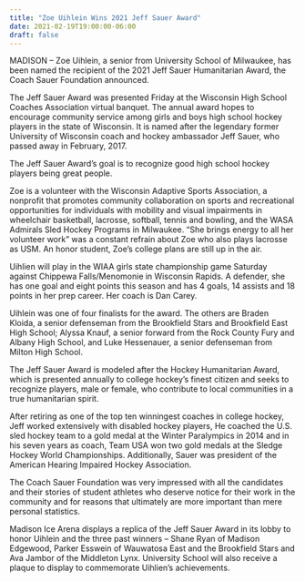 ```yaml
---
title: "Zoe Uihlein Wins 2021 Jeff Sauer Award"
date: 2021-02-19T19:00:00-06:00
draft: false
---
```


MADISON – Zoe Uihlein, a senior from University School of Milwaukee, has been 
named the recipient of the 2021 Jeff Sauer Humanitarian Award, the Coach Sauer 
Foundation announced.

The Jeff Sauer Award was presented Friday at the Wisconsin High School Coaches 
Association virtual banquet. The annual award hopes to encourage community 
service among girls and boys high school hockey players in the state of 
Wisconsin. It is named after the legendary former University of Wisconsin coach 
and hockey ambassador Jeff Sauer, who passed away in February, 2017.

The Jeff Sauer Award’s goal is to recognize good high school hockey players 
being great people.

Zoe is a volunteer with the Wisconsin Adaptive Sports Association, a nonprofit 
that promotes community collaboration on sports and recreational opportunities 
for individuals with mobility and visual impairments in wheelchair basketball, 
lacrosse, softball, tennis and bowling, and the WASA Admirals Sled Hockey 
Programs in Milwaukee. “She brings energy to all her volunteer work” was a 
constant refrain about Zoe who also plays lacrosse as USM. An honor student, 
Zoe’s college plans are still up in the air.

Uihlien will play in the WIAA girls state championship game Saturday against 
Chippewa Falls/Menomonie in Wisconsin Rapids. A defender, she has one goal and 
eight points this season and has 4 goals, 14 assists and 18 points in her prep 
career. Her coach is Dan Carey. 

Uihlein was one of four finalists for the award. The others are Braden Kloida, 
a senior defenseman from the Brookfield Stars and Brookfield East High School; 
Alyssa Knauf, a senior forward from the Rock County Fury and Albany High School, 
and Luke Hessenauer, a senior defenseman from Milton High School.

The Jeff Sauer Award is modeled after the Hockey Humanitarian Award, which is 
presented annually to college hockey’s finest citizen and seeks to recognize 
players, male or female, who contribute to local communities in a true 
humanitarian spirit. 

After retiring as one of the top ten winningest coaches in college hockey, Jeff 
worked extensively with disabled hockey players, He coached the U.S. sled 
hockey team to a gold medal at the Winter Paralympics in 2014 and in his seven 
years as coach, Team USA won two gold medals at the Sledge Hockey World 
Championships. Additionally, Sauer was president of the American Hearing 
Impaired Hockey Association.

The Coach Sauer Foundation was very impressed with all the candidates and their 
stories of student athletes who deserve notice for their work in the community 
and for reasons that ultimately are more important than mere personal statistics.

Madison Ice Arena displays a replica of the Jeff Sauer Award in its lobby to 
honor Uihlein and the three past winners – Shane Ryan of Madison Edgewood, Parker 
Esswein of Wauwatosa East and the Brookfield Stars and Ava Jambor of the 
Middleton Lynx. University School will also receive a plaque to display to 
commemorate Uihlien’s achievements.

